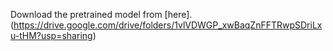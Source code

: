 Download the pretrained model from [here].(https://drive.google.com/drive/folders/1vlVDWGP_xwBaqZnFFTRwpSDriLxu-tHM?usp=sharing)
